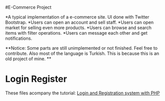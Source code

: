 #E-Commerce Project

*A typical implementation of a e-commerce site. UI done with Twitter Bootstrap.
*Users can open an account and sell staff. 
*Users can open market for selling even more products. 
*Users can browse and search items with filter operations. 
*Users can message each other and get notifications. 

**Notice: Some parts are still unimplemented or not finished. Feel free to contribute. Also most of the language is Turkish. This is because this is an old project of mine. **

Login Register
=============

These files acompany the tutorial: [Login and Registration system with PHP](http://daveismyname.com/login-and-registration-system-with-php-bp)
